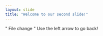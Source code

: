 ```yaml
---
layout: slide
title: "Welcome to our second slide!"
---
```

" File change "
Use the left arrow to go back!
